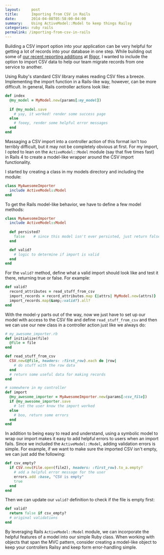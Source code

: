 ```yaml
---
layout:     post
title:      Importing from CSV in Rails
date:       2014-04-08T05:58:00-04:00
summary:    Using ActiveModel::Model to keep things Railsy
categories: ruby rails
permalink: /importing-from-csv-in-rails
---
```


Building a CSV import option into your application can be very helpful for getting a lot of records into your database in one step. While building out some of [our recent reporting additions](http://wp.me/p45I00-18u) at [Rigor](http://rigor.com), I wanted to include the option to import CSV data to help our team migrate records from one service to another.

Using Ruby's standard CSV library makes reading CSV files a breeze. Implementing the import function in a Rails-like way, however, can be more difficult. In general, Rails controller actions look like:

````ruby
def index
  @my_model = MyModel.new(params[:my_model])
 
  if @my_model.save
    # yay, it worked! render some success page
  else
    # fooey, render some helpful error messages
  end
end
````

Massaging a CSV import into a controller action of this format isn't too terribly difficult, but it may not be completely obvious at first. For my import, I opted to lean on the `ActiveModel::Model` module (say that five times fast) in Rails 4 to create a model-like wrapper around the CSV import functionality.

I started by creating a class in my models directory and including the module:

````ruby
class MyAwesomeImporter
  include ActiveModel::Model  
end
````

To get the Rails model-like behavior, we have to define a few model methods:

````ruby
class MyAwesomeImporter
  include ActiveModel::Model
  
  def persisted?
    false    # since this model isn't ever persisted, just return false
  end

  def valid?
    # logic to determine if import is valid
  end 
end
````

For the `valid?` method, define what a valid import should look like and test it there, returning true or false. For example:

````ruby
def valid?
  record_attributes = read_stuff_from_csv
  import_records = record_attributes.map {|attrs| MyModel.new(attrs)}
  import_records.map(&amp;:valid?).all?
end
````

With the model-y parts out of the way, now we just have to set up our model with access to the CSV file and define `read_stuff_from_csv` and then we can use our new class in a controller action just like we always do:

````ruby
# my_awesome_importer.rb
def initialize(file)
  @file = file
end

def read_stuff_from_csv
  CSV.new(@file, headers: :first_row).each do |row|
    # do stuff with the row data
  end
  # return some useful data for making records
end
````

````ruby
# somewhere in my controller
def import
  @my_awesome_importer = MyAwesomeImporter.new(params[:csv_file])
  if @my_awesome_importer.save
    # let the user know the import worked
  else
    # boo, return some errors
  end
end
````

In addition to being easy to read and understand, using a symbolic model to wrap our import makes it easy to add helpful errors to users when an import fails. Since we included the `ActiveModel::Model`, adding validation errors is simple. For example, if we want to make sure the imported CSV isn't empty, we can just add the following:

````ruby
def csv_empty?
  if CSV.new(File.open(file2), headers: :first_row).to_a.empty?
    # add a helpful error message for the user
    errors.add :base, "CSV is empty"
    true
  end
end
````

Then we can update our `valid?` definition to check if the file is empty first:

````ruby
def valid?
  return false if csv_empty?
  # original validations
end
````

By leveraging Rails `ActiveModel::Model` module, we can incorporate the helpful features of a model into our simple Ruby class. When working with objects that span the MVC pattern, consider creating a model-like object to keep your controllers Railsy and keep form error-handling simple.

